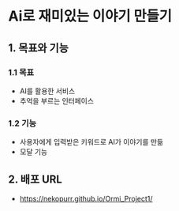 # Ai로 재미있는 이야기 만들기

## 1. 목표와 기능

### 1.1 목표
- AI를 활용한 서비스
- 추억을 부르는 인터페이스

### 1.2 기능
- 사용자에게 입력받은 키워드로 AI가 이야기를 만듦
- 모달 기능

## 2. 배포 URL
- https://nekopurr.github.io/Ormi_Project1/
